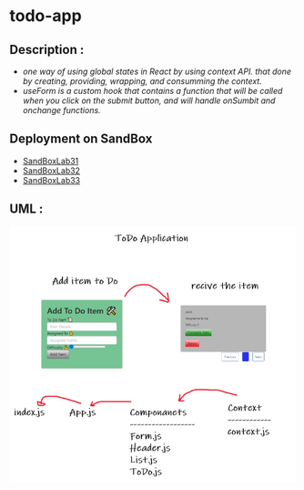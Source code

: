 # todo-app

## Description :

* *one way of using global states in React by using context API. that done by creating, providing, wrapping, and consumming the context.*
* *useForm is a custom hook that contains a function that will be called when you click on the submit button, and will handle onSumbit and onchange functions.*

## Deployment on SandBox 

* [SandBoxLab31](https://22yd7.csb.app/)
* [SandBoxLab32](https://7n5z8.csb.app/)
* [SandBoxLab33](https://3hmfp.csb.app/)

## UML :

![UML-lab31](Lab31UML.PNG)